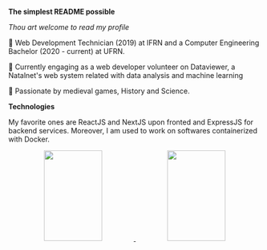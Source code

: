 
**The simplest README possible**

*Thou art welcome to read my profile*

:wave: Web Development Technician (2019) at IFRN and a Computer Engineering Bachelor (2020 - current) at UFRN.

:pushpin: Currently engaging as a web developer volunteer on Dataviewer, a Natalnet's web system related with data analysis and machine learning

:game_die: Passionate by medieval games, History and Science.

**Technologies**

My favorite ones are ReactJS and NextJS upon fronted and ExpressJS for backend services. Moreover, I am used to work on softwares containerized with Docker.

<div align="center">
  <a href="https://github.com/anuraghazra/github-readme-stats">
    <img src="https://github-readme-stats.vercel.app/api/top-langs/?username=raphaelramosds&layout=compact" width="48%" height="180px"/>
  </a>
  <a href="https://github.com/anuraghazra/convoychat">
    <img src="https://github-readme-stats.vercel.app/api?username=raphaelramosds&show_icons=true" width="48%" height="180px"/>
  </a>
</div>


